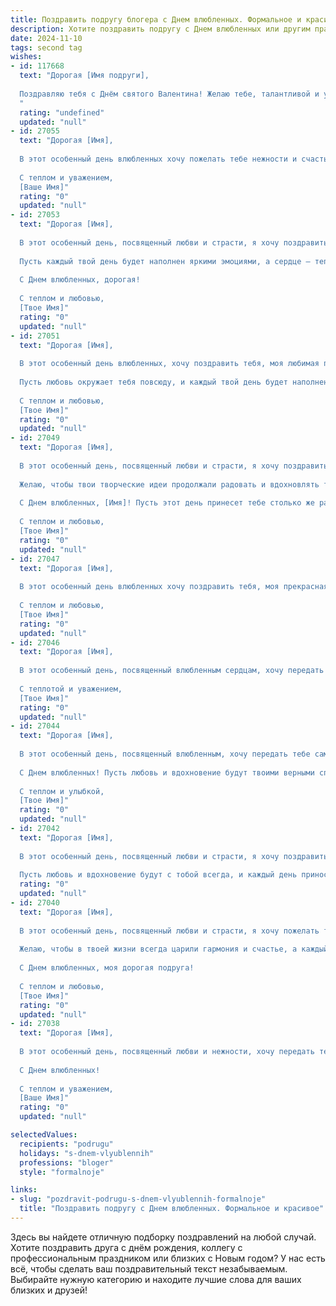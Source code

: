 ```yaml
---
title: Поздравить подругу блогера с Днем влюбленных. Формальное и красивое
description: Хотите поздравить подругу с Днем влюбленных или другим праздником? Наш ИИ создаст незабываемое поздравление, а вы обязательно выделитесь среди других.  
date: 2024-11-10
tags: second tag
wishes:
- id: 117668
  text: "Дорогая [Имя подруги],
  
  Поздравляю тебя с Днём святого Валентина! Желаю тебе, талантливой и успешной блогерше, море вдохновения, ярких идей и, конечно же, любви – взаимной, нежной и бесконечной. Пусть этот день будет наполнен приятными сюрпризами и  окружён радостью и счастьем.
  "
  rating: "undefined"
  updated: "null"
- id: 27055
  text: "Дорогая [Имя],
  
  В этот особенный день влюбленных хочу пожелать тебе нежности и счастья, которые ты так умело даришь миру через свои блоги. Пусть каждый день будет наполнен любовью и творческими идеями, которые вдохновляют не только тебя, но и тысячи твоих подписчиков. С Днем святого Валентина!
  
  С теплом и уважением,
  [Ваше Имя]"
  rating: "0"
  updated: "null"
- id: 27053
  text: "Дорогая [Имя],
  
  В этот особенный день, посвященный любви и страсти, я хочу поздравить тебя, моя любимая подруга, с Днем влюбленных. Знаю, как много ты вкладываешь в свои блоги, и каждый твой пост — это маленькое произведение искусства. Пусть любовь и вдохновение будут сопровождать тебя не только в этот день, но и всегда.
  
  Пусть каждый твой день будет наполнен яркими эмоциями, а сердце — теплотой и заботой. Ты заслуживаешь всего самого прекрасного, и я желаю тебе исполнения самых заветных желаний.
  
  С Днем влюбленных, дорогая!
  
  С теплом и любовью,
  [Твое Имя]"
  rating: "0"
  updated: "null"
- id: 27051
  text: "Дорогая [Имя],
  
  В этот особенный день влюбленных, хочу поздравить тебя, моя любимая подруга, с прекрасным праздником любви и вдохновения. Знаю, как много страсти и творчества ты вкладываешь в свои блоги, и это всегда вдохновляет и радует. Пусть каждый день приносит тебе новые идеи и счастливые моменты, которые ты с таким мастерством и любовью передаешь своим читателям.
  
  Пусть любовь окружает тебя повсюду, и каждый твой день будет наполнен яркими эмоциями и успехами. С Днем влюбленных!
  
  С теплом и любовью,
  [Твое Имя]"
  rating: "0"
  updated: "null"
- id: 27049
  text: "Дорогая [Имя],
  
  В этот особенный день, посвященный любви и страсти, я хочу поздравить тебя, моя удивительная подруга и талантливая блогер. Пусть каждый момент твоей жизни будет наполнен не только успехом и вдохновением, но и теплом сердец тех, кто рядом с тобой.
  
  Желаю, чтобы твои творческие идеи продолжали радовать и вдохновлять тысячи читателей, а твоя любовь к своему делу была такой же сильной и неизменной, как и чувства, которые мы празднуем сегодня.
  
  С Днем влюбленных, [Имя]! Пусть этот день принесет тебе столько же радости и счастья, сколько ты даришь другим своим творчеством.
  
  С теплом и любовью,
  [Твое Имя]"
  rating: "0"
  updated: "null"
- id: 27047
  text: "Дорогая [Имя],
  
  В этот особенный день влюбленных хочу поздравить тебя, моя прекрасная подруга! Твоя профессия блогера дарит тебе возможность делиться своими мыслями и чувствами с миром, и это прекрасно. Пусть любовь и вдохновение будут с тобой всегда, а каждый твой день будет наполнен яркими красками и теплом сердец. Счастья, любви и творческих успехов в этот и все последующие дни!
  
  С теплом и любовью,
  [Твое Имя]"
  rating: "0"
  updated: "null"
- id: 27046
  text: "Дорогая [Имя],
  
  В этот особенный день, посвященный влюбленным сердцам, хочу передать тебе самые теплые и искренние пожелания. Ты не только прекрасная подруга, но и талантливый блогер, чьи истории вдохновляют и радуют тысячи читателей. Пусть каждый день твоей жизни будет наполнен любовью, радостью и творческими идеями. Желаю, чтобы все твои мечты о любви и успехе сбывались, словно самые яркие звезды на ночном небе.
  
  С теплотой и уважением,
  [Твое Имя]"
  rating: "0"
  updated: "null"
- id: 27044
  text: "Дорогая [Имя],
  
  В этот особенный день, посвященный влюбленным, хочу передать тебе самые искренние пожелания счастья и любви. Ты не только замечательная подруга, но и талантливый блогер, чьи истории вдохновляют и радуют тысячи читателей. Пусть каждый день твоей жизни будет наполнен яркими эмоциями и творческими идеями.
  
  С Днем влюбленных! Пусть любовь и вдохновение будут твоими верными спутниками, делая каждый твой день особенным и незабываемым.
  
  С теплом и улыбкой,
  [Твое Имя]"
  rating: "0"
  updated: "null"
- id: 27042
  text: "Дорогая [Имя],
  
  В этот особенный день, посвященный любви и страсти, я хочу поздравить тебя, моя дорогая подруга, с Днем влюбленных. Знаю, как ты вкладываешь душу в свои блоги, и это делает мир вокруг нас ярче и интереснее. Пусть каждый новый пост приближает тебя к успеху и счастью, которого ты так заслуживаешь.
  
  Пусть любовь и вдохновение будут с тобой всегда, и каждый день приносит тебе новые радости и достижения. С теплом и уважением, [Твое Имя]."
  rating: "0"
  updated: "null"
- id: 27040
  text: "Дорогая [Имя],
  
  В этот особенный день, посвященный любви и страсти, я хочу пожелать тебе неиссякаемого вдохновения и творческих успехов. Пусть каждый твой блог станет маленьким шедевром, который вдохновляет и восхищает тысячи читателей.
  
  Желаю, чтобы в твоей жизни всегда царили гармония и счастье, а каждый день был наполнен яркими и теплыми воспоминаниями. Пусть любовь окружает тебя, как самый прекрасный и нежный цветок, и дарит тебе силы на все твои смелые начинания.
  
  С Днем влюбленных, моя дорогая подруга!
  
  С теплом и любовью,
  [Твое Имя]"
  rating: "0"
  updated: "null"
- id: 27038
  text: "Дорогая [Имя],
  
  В этот особенный день, посвященный любви и нежности, хочу передать тебе свои самые теплые пожелания. Ты не только прекрасная подруга, но и талантливый блогер, чья энергия и творчество вдохновляют многих. Пусть каждый день приносит тебе новые успехи и радостные моменты, а любовь окружает тебя со всех сторон.
  
  С Днем влюбленных!
  
  С теплом и уважением,
  [Ваше Имя]"
  rating: "0"
  updated: "null"

selectedValues:
  recipients: "podrugu"
  holidays: "s-dnem-vlyublennih"
  professions: "bloger"
  style: "formalnoje"

links:
- slug: "pozdravit-podrugu-s-dnem-vlyublennih-formalnoje"
  title: "Поздравить подругу с Днем влюбленных. Формальное и красивое"
---
```


Здесь вы найдете отличную подборку поздравлений на любой случай. 
Хотите поздравить друга с днём рождения, коллегу с профессиональным праздником или близких с Новым годом? У нас есть всё, чтобы сделать ваш поздравительный текст незабываемым. Выбирайте нужную категорию и находите лучшие слова для ваших близких и друзей!

